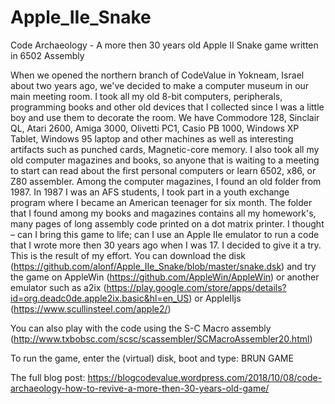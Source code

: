 # Apple_IIe_Snake
Code Archaeology - A more then 30 years old Apple II Snake game written in 6502 Assembly

When we opened the northern branch of CodeValue in Yokneam, Israel about two years ago, we've decided to make a computer museum in our main meeting room. I took all my old 8-bit computers, peripherals, programming books and other old devices that I collected since I was a little boy and use them to decorate the room. We have Commodore 128, Sinclair QL, Atari 2600, Amiga 3000, Olivetti PC1, Casio PB 1000, Windows XP Tablet, Windows 95 laptop and other machines as well as interesting artifacts such as punched cards, Magnetic-core memory. I also took all my old computer magazines and books, so anyone that is waiting to a meeting to start can read about the first personal computers or learn 6502, x86, or Z80 assembler.
Among the computer magazines, I found an old folder from 1987. In 1987 I was an AFS students, I took part in a youth exchange program where I became an American teenager for six month. The folder that I found among my books and magazines contains all my homework's, many pages of long assembly code printed on a dot matrix printer.
I thought – can I bring this game to life; can I use an Apple IIe emulator to run a code that I wrote more then 30 years ago when I was 17. I decided to give it a try.
This is the result of my effort.
You can download the disk (https://github.com/alonf/Apple_IIe_Snake/blob/master/snake.dsk) and try the game on AppleWin (https://github.com/AppleWin/AppleWin) or another emulator such as a2ix (https://play.google.com/store/apps/details?id=org.deadc0de.apple2ix.basic&hl=en_US) or AppleIIjs (https://www.scullinsteel.com/apple2/)

You can also play with the code using the S-C Macro assembly (http://www.txbobsc.com/scsc/scassembler/SCMacroAssembler20.html)

To run the game, enter the (virtual) disk, boot and type: BRUN GAME

The full blog post: https://blogcodevalue.wordpress.com/2018/10/08/code-archaeology-how-to-revive-a-more-then-30-years-old-game/
